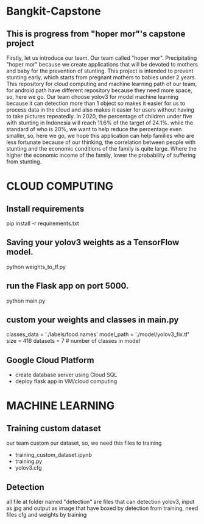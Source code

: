 # Bangkit-Capstone

## This is progress from "hoper mor"'s capstone project
Firstly, let us introduce our team. Our team called "hoper mor". Precipitating "hoper mor" because we create applications that will be devoted to mothers and baby for the prevention of stunting.
This project is intended to prevent stunting early, which starts from pregnant mothers to babies under 2 years.
This repository for cloud computing and machine learning path of our team, for android path have different repository because they need more space, so, here we go.
Our team choose yolov3 for model machine learning because it can detection more than 1 object so makes it easier for us to process data in the cloud and also makes it easier for users without having to take pictures repeatedly.
In 2020, the percentage of children under five with stunting in Indonesia will reach 11.6% of the target of 24.1%. while the standard of who is 20%, we want to help reduce the percentage even smaller, so, here we go, we hope this application can help families who are less fortunate because of our thinking, the correlation between people with stunting and the economic conditions of the family is quite large. Where the higher the economic income of the family, lower the probability of suffering from stunting.

# CLOUD COMPUTING
## Install requirements
pip install -r requirements.txt

## Saving your yolov3 weights as a TensorFlow model.
python weights_to_tf.py

## run the Flask app on port 5000.
python main.py

## custom your weights and classes in main.py
classes_data = './labels/food.names'
model_path = './model/yolov3_fix.tf'
size = 416
datasets = 7                # number of classes in model

## Google Cloud Platform
- create database server using Cloud SQL
- deploy flask app in VM/cloud computing
# MACHINE LEARNING
## Training custom dataset
our team custom our dataset, so, we need this files to training
- training_custom_dataset.ipynb
- training.py
- yolov3.cfg

## Detection
all file at folder named "detection" are files that can detection yolov3, input as jpg and output as image that have boxed by detection from training, 
need files cfg and weights by training 
